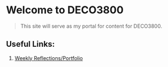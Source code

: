 # Welcome to DECO3800
> This site will serve as my portal for content for DECO3800. 

## Useful Links:
 1. [Weekly Reflections/Portfolio](https://mattpchoy.github.io/DECO3800/portfolio)
